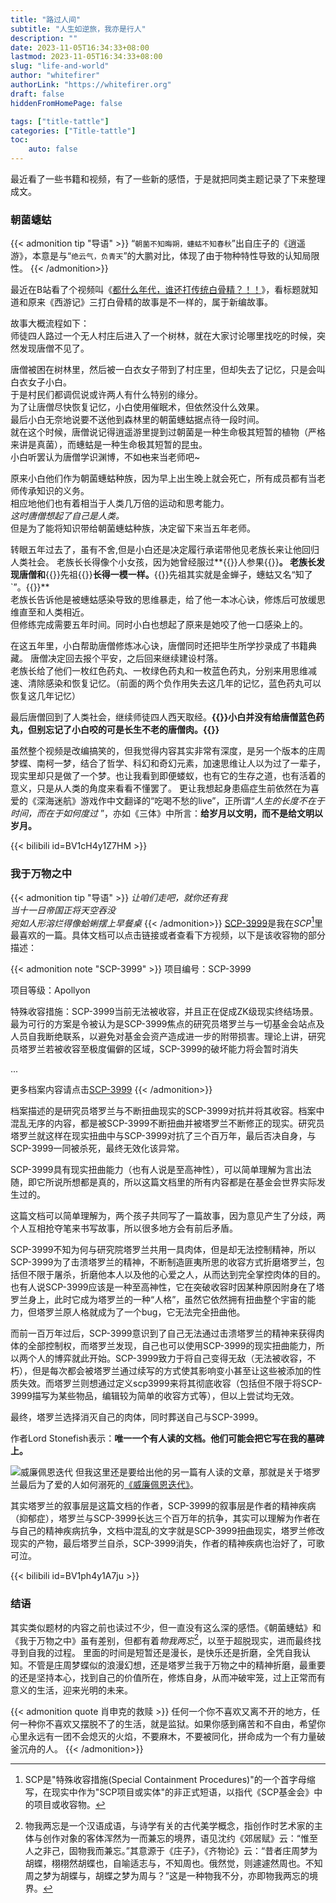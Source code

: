 ```yaml
---
title: "路过人间"
subtitle: "人生如逆旅，我亦是行人"
description: ""
date: 2023-11-05T16:34:33+08:00
lastmod: 2023-11-05T16:34:33+08:00
slug: "life-and-world"
author: "whitefirer"
authorLink: "https://whitefirer.org"
draft: false
hiddenFromHomePage: false

tags: ["title-tattle"]
categories: ["Title-tattle"]
toc:
    auto: false
---
```


最近看了一些书籍和视频，有了一些新的感悟，于是就把同类主题记录了下来整理成文。

### 朝菌蟪蛄
{{< admonition tip "导语" >}}
“`朝菌不知晦朔，蟪蛄不知春秋`”出自庄子的《逍遥游》，本意是与“`绝云气，负青天`”的大鹏对比，体现了由于物种特性导致的认知局限性。
{{< /admonition>}}

最近在B站看了个视频叫《[都什么年代，谁还打传统白骨精？！！](https://www.bilibili.com/video/BV1cH4y1Z7HM/?vd_source=4f2016ff4825e9faea27ea587b362aa2)》，看标题就知道和原来《西游记》三打白骨精的故事是不一样的，属于新编故事。

故事大概流程如下：  
师徒四人路过一个无人村庄后进入了一个树林，就在大家讨论哪里找吃的时候，突然发现唐僧不见了。

唐僧被困在树林里，然后被一白衣女子带到了村庄里，但却失去了记忆，只是会叫白衣女子小白。  
于是村民们都调侃说或许两人有什么特别的缘分。  
为了让唐僧尽快恢复记忆，小白使用催眠术，但依然没什么效果。  
最后小白无奈地说要不送他到森林里的朝菌蟪蛄据点待一段时间。   
就在这个时候，唐僧说记得逍遥游里提到过朝菌是一种生命极其短暂的植物（严格来讲是真菌），而蟪蛄是一种生命极其短暂的昆虫。  
小白听罢认为唐僧学识渊博，不如~~也~~来当老师吧~  

原来小白他们作为朝菌蟪蛄种族，因为早上出生晚上就会死亡，所有成员都有当老师传承知识的义务。  
相应地他们也有着相当于人类几万倍的运动和思考能力。  
*这时唐僧想起了自己是人类。*  
但是为了能将知识带给朝菌蟪蛄种族，决定留下来当五年老师。 

转眼五年过去了，虽有不舍,但是小白还是决定履行承诺带他见老族长来让他回归人类社会。 
老族长长得像个小女孩，因为她曾经服过**{{<spoiler>}}人参果{{</spoiler>}}**。 
老族长发现唐僧和**{{<spoiler>}}先祖{{</spoiler>}}**长得一模一样。**{{<spoiler>}}先祖其实就是金蝉子，蟪蛄又名“知了`”。{{</spoiler>}}**   
老族长告诉他是被蟪蛄感染导致的思维暴走，给了他一本冰心诀，修炼后可放缓思维直至和人类相近。  
但修练完成需要五年时间。同时小白也想起了原来是她咬了他一口感染上的。

在这五年里，小白帮助唐僧修炼冰心诀，唐僧同时还把毕生所学抄录成了书籍典藏。
唐僧决定回去报个平安，之后回来继续建设村落。  
老族长给了他们一枚红色药丸、一枚绿色药丸和一枚蓝色药丸，分别来用思维减速、清除感染和恢复记忆。（前面的两个负作用失去这几年的记忆，蓝色药丸可以恢复这几年记忆）  

最后唐僧回到了人类社会，继续师徒四人西天取经。**{{<spoiler>}}小白并没有给唐僧蓝色药丸，但别忘记了小白咬的可是长生不老的唐僧肉。{{</spoiler>}}**

虽然整个视频是改编搞笑的，但我觉得内容其实非常有深度，是另一个版本的庄周梦蝶、南柯一梦，结合了哲学、科幻和奇幻元素，加速思维让人以为过了一辈子，现实里却只是做了一个梦。也让我看到即便蝼蚁，也有它的生存之道，也有活着的意义，只是从人类的角度来看看不懂罢了。 更让我想起身患癌症生前依然在为喜爱的《深海迷航》游戏作中文翻译的“吃喝不愁的live”，正所谓“*人生的长度不在于时间，而在于如何度过* ”，亦如《三体》中所言：**给岁月以文明，而不是给文明以岁月。**

{{< bilibili id=BV1cH4y1Z7HM >}}

### 我于万物之中
{{< admonition tip "导语" >}}
*让咱们走吧，就你还有我*  
*当十一日帝国正将天空吞没*  
*宛如人形溶烂得像蛤蜊摆上早餐桌*
{{< /admonition>}}
[SCP-3999](https://scp-wiki-cn.wikidot.com/scp-3999)是我在*SCP*[^1]里最喜欢的一篇。具体文档可以点击链接或者查看下方视频，以下是该收容物的部分描述：

{{< admonition note "SCP-3999" >}}
项目编号：SCP-3999

项目等级：Apollyon

特殊收容措施：SCP-3999当前无法被收容，并且正在促成ZK级现实终结场景。最为可行的方案是令被认为是SCP-3999焦点的研究员塔罗兰与一切基金会站点及人员自我断绝联系，以避免对基金会资产造成进一步的附带损害。理论上讲，研究员塔罗兰若被收容至极度偏僻的区域，SCP-3999的破坏能力将会暂时消失

...

更多档案内容请点击[SCP-3999](https://scp-wiki-cn.wikidot.com/scp-3999)
{{< /admonition>}}

档案描述的是研究员塔罗兰与不断扭曲现实的SCP-3999对抗并将其收容。档案中混乱无序的内容，都是被SCP-3999不断扭曲并被塔罗兰不断修正的现实。研究员塔罗兰就这样在现实扭曲中与SCP-3999对抗了三个百万年，最后否决自身，与SCP-3999一同被杀死，最终无效化该异常。

SCP-3999具有现实扭曲能力（也有人说是至高神性），可以简单理解为言出法随，即它所说所想都是真的，所以这篇文档里的所有内容都是在基金会世界实际发生过的。

这篇文档可以简单理解为，两个孩子共同写了一篇故事，因为意见产生了分歧，两个人互相抢夺笔来书写故事，所以很多地方会有前后矛盾。

SCP-3999不知为何与研究院塔罗兰共用一具肉体，但是却无法控制精神，所以SCP-3999为了击溃塔罗兰的精神，不断制造匪夷所思的收容方式折磨塔罗兰，包括但不限于屠杀，折磨他本人以及他的心爱之人，从而达到完全掌控肉体的目的。也有人说SCP-3999应该是一种至高神性，它在突破收容时因某种原因附身在了塔罗兰身上，此时它成为塔罗兰的一种“人格”，虽然它依然拥有扭曲整个宇宙的能力，但塔罗兰原人格就成为了一个bug，它无法完全扭曲他。

而前一百万年过后，SCP-3999意识到了自己无法通过击溃塔罗兰的精神来获得肉体的全部控制权，而塔罗兰发现，自己也可以使用SCP-3999的现实扭曲能力，所以两个人的博弈就此开始。SCP-3999致力于将自己变得无敌（无法被收容，不朽），但是每次都会被塔罗兰通过续写的方式使其影响变小甚至让这些被添加的性质失效。而塔罗兰则想通过定义scp3999来将其彻底收容（包括但不限于将SCP-3999描写为某些物品，编辑较为简单的收容方式等），但以上尝试均无效。

最终，塔罗兰选择消灭自己的肉体，同时葬送自己与SCP-3999。

作者Lord Stonefish表示：**唯一一个有人读的文档。他们可能会把它写在我的墓碑上。**

![威廉佩恩迭代](image.png)
但我这里还是要给出他的另一篇有人读的文章，那就是关于塔罗兰最后为了爱的人如何溺死的[《威廉佩恩迭代》](https://scp-wiki-cn.wikidot.com/the-william-penn-iteration)。

其实塔罗兰的叙事层是这篇文档的作者，SCP-3999的叙事层是作者的精神疾病（抑郁症），塔罗兰与SCP-3999长达三个百万年的抗争，其实可以理解为作者在与自己的精神疾病抗争，文档中混乱的文字就是SCP-3999扭曲现实，塔罗兰修改现实的产物，最后塔罗兰自杀，SCP-3999消失，作者的精神疾病也治好了，可歌可泣。

{{< bilibili id=BV1ph4y1A7ju >}}

### 结语
其实类似题材的内容之前也读过不少，但一直没有这么深的感悟。《朝菌蟪蛄》和《我于万物之中》虽有差别，但都有着*物我两忘*[^2]，以至于超脱现实，进而最终找寻到自我的过程。
里面的时间是短暂还是漫长，是快乐还是折磨，全凭自我认知。不管是庄周梦蝶似的浪漫幻想，还是塔罗兰我于万物之中的精神折磨，最重要的还是坚持本心，找到自己的价值所在，修炼自身，从而冲破牢笼，过上正常而有意义的生活，迎来光明的未来。

{{< admonition quote 肖申克的救赎 >}}
任何一个你不喜欢又离不开的地方，任何一种你不喜欢又摆脱不了的生活，就是监狱。如果你感到痛苦和不自由，希望你心里永远有一团不会熄灭的火焰，不要麻木，不要被同化，拼命成为一个有力量破釜沉舟的人。
{{< /admonition>}}

[^1]: SCP是"特殊收容措施(Special Containment Procedures)"的一个首字母缩写，在现实中作为"SCP项目或实体"的非正式短语，以指代《SCP基金会》中的项目或收容物。
[^2]: 物我两忘是一个汉语成语，与诗学有关的古代美学概念，指创作时艺术家的主体与创作对象的客体浑然为一而兼忘的境界，语见沈约《郊居赋》云：“惟至人之非己，固物我而兼忘。”其意源于《庄子》，《齐物论》云：“昔者庄周梦为胡蝶，栩栩然胡蝶也，自喻适志与，不知周也。俄然觉，则遽遽然周也。不知周之梦为胡蝶与，胡蝶之梦为周与？”这是一种物我不分，亦即物我两忘的境界。
